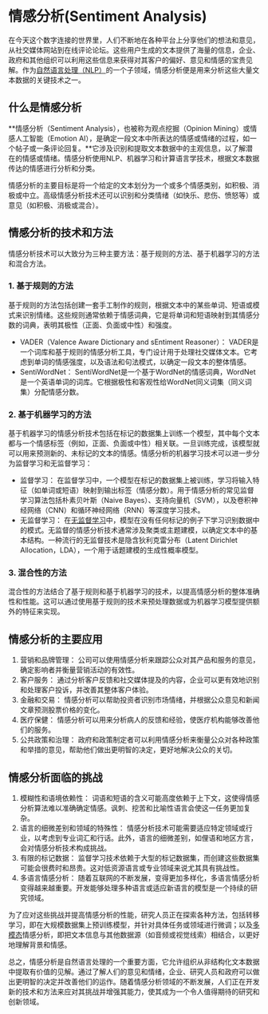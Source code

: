 # 情感分析(Sentiment Analysis)
在今天这个数字连接的世界里，人们不断地在各种平台上分享他们的想法和意见，从社交媒体网站到在线评论论坛。这些用户生成的文本提供了海量的信息，企业、政府和其他组织可以利用这些信息来获得对其客户的偏好、意见和情感的宝贵见解。作为[自然语言处理（NLP）](http://localhost:5173/entry/?id=11)的一个子领域，情感分析便是用来分析这些大量文本数据的关键技术之一。

## 什么是情感分析

**情感分析（Sentiment Analysis），也被称为观点挖掘（Opinion Mining）或情感人工智能（Emotion AI），是确定一段文本中所表达的情感或情绪的过程，如一个帖子或一条评论回复。**它涉及识别和提取文本数据中的主观信息，以了解潜在的情感或情绪。情感分析使用NLP、机器学习和计算语言学技术，根据文本数据传达的情感进行分析和分类。

情感分析的主要目标是将一个给定的文本划分为一个或多个情感类别，如积极、消极或中立。高级情感分析技术还可以识别和分类情绪（如快乐、悲伤、愤怒等）或意见（如积极、消极或混合）。

## 情感分析的技术和方法

情感分析技术可以大致分为三种主要方法：基于规则的方法、基于机器学习的方法和混合方法。

### 1\. 基于规则的方法

基于规则的方法包括创建一套手工制作的规则，根据文本中的某些单词、短语或模式来识别情绪。这些规则通常依赖于情感词典，它是将单词和短语映射到其情感分数的词典，表明其极性（正面、负面或中性）和强度。

+   VADER（Valence Aware Dictionary and sEntiment Reasoner）： VADER是一个词库和基于规则的情感分析工具，专门设计用于处理社交媒体文本。它考虑到单词的情感强度，以及语法和句法模式，以确定一段文本的整体情感。
+   SentiWordNet： SentiWordNet是一个基于WordNet的情感词典，WordNet是一个英语单词的词库。它根据极性和客观性给WordNet同义词集（同义词集）分配情感分数。

### 2\. 基于机器学习的方法

基于机器学习的情感分析技术包括在标记的数据集上训练一个模型，其中每个文本都与一个情感标签（例如，正面、负面或中性）相关联。一旦训练完成，该模型就可以用来预测新的、未标记的文本的情感。情感分析的机器学习技术可以进一步分为监督学习和无监督学习：

+   监督学习： 在监督学习中，一个模型在标记的数据集上被训练，学习将输入特征（如单词或短语）映射到输出标签（情感分数）。用于情感分析的常见监督学习算法包括朴素贝叶斯（Naive Bayes）、支持向量机（SVM），以及卷积神经网络（CNN）和循环神经网络（RNN）等深度学习技术。
+   无监督学习： 在[无监督学习](http://localhost:5173/entry/?id=10)中，模型在没有任何标记的例子下学习识别数据中的模式。无监督的情感分析技术通常涉及聚类或主题建模，以确定文本中的基本结构。一种流行的无监督技术是隐含狄利克雷分布（Latent Dirichlet Allocation，LDA），一个用于话题建模的生成性概率模型。

### 3\. 混合性的方法

混合性的方法结合了基于规则和基于机器学习的技术，以提高情感分析的整体准确性和性能。这可以通过使用基于规则的技术来预处理数据或为机器学习模型提供额外的特征来实现。

## 情感分析的主要应用

1.  营销和品牌管理： 公司可以使用情感分析来跟踪公众对其产品和服务的意见，确定影响者并衡量营销活动的有效性。
2.  客户服务： 通过分析客户反馈和社交媒体提及的内容，企业可以更有效地识别和处理客户投诉，并改善其整体客户体验。
3.  金融和交易： 情感分析可以帮助投资者识别市场情绪，并根据公众意见和新闻文章预测股票价格的变化。
4.  医疗保健： 情感分析可以用来分析病人的反馈和经验，使医疗机构能够改善他们的服务。
5.  公共政策和治理： 政府和政策制定者可以利用情感分析来衡量公众对各种政策和举措的意见，帮助他们做出更明智的决定，更好地解决公众的关切。

## 情感分析面临的挑战

1.  模糊性和语境依赖性： 词语和短语的含义可能高度依赖于上下文，这使得情感分析算法难以准确确定情感。讽刺、挖苦和比喻性语言会使这一任务更加复杂。
2.  语言的细微差别和领域的特殊性： 情感分析技术可能需要适应特定领域或行业，以考虑到专业词汇和行话。此外，语言的细微差别，如俚语和地区方言，会对情感分析技术构成挑战。
3.  有限的标记数据： 监督学习技术依赖于大型的标记数据集，而创建这些数据集可能会很费时和昂贵。这对低资源语言或专业领域来说尤其具有挑战性。
4.  多语言情感分析： 随着互联网的不断发展，变得更加多样化，多语言情感分析变得越来越重要。开发能够处理多种语言或适应新语言的模型是一个持续的研究领域。

为了应对这些挑战并提高情感分析的性能，研究人员正在探索各种方法，包括转移学习，即在大规模数据集上预训练模型，并针对具体任务或领域进行微调；以及[多模态](http://localhost:5173/entry/?id=8)情感分析，即把文本信息与其他数据源（如音频或视觉线索）相结合，以更好地理解背景和情感。

总之，情感分析是自然语言处理的一个重要方面，它允许组织从非结构化文本数据中提取有价值的见解。通过了解人们的意见和情绪，企业、研究人员和政府可以做出更明智的决定并改善他们的运作。随着情感分析领域的不断发展，人们正在开发新的技术和方法来应对其挑战并增强其能力，使其成为一个令人值得期待的研究和创新领域。

